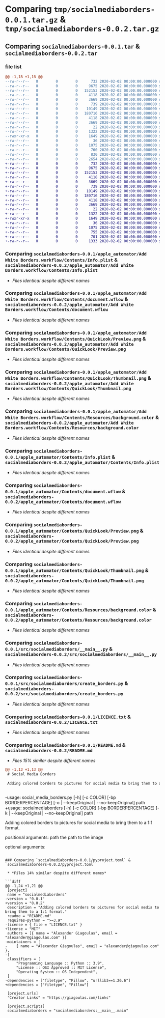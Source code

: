# Comparing `tmp/socialmediaborders-0.0.1.tar.gz` & `tmp/socialmediaborders-0.0.2.tar.gz`

## Comparing `socialmediaborders-0.0.1.tar` & `socialmediaborders-0.0.2.tar`

### file list

```diff
@@ -1,18 +1,18 @@
--rw-r--r--   0        0        0      732 2020-02-02 00:00:00.000000 socialmediaborders-0.0.1/apple_automator/Add White Borders.workflow/Contents/Info.plist
--rw-r--r--   0        0        0     9675 2020-02-02 00:00:00.000000 socialmediaborders-0.0.1/apple_automator/Add White Borders.workflow/Contents/document.wflow
--rw-r--r--   0        0        0   152153 2020-02-02 00:00:00.000000 socialmediaborders-0.0.1/apple_automator/Add White Borders.workflow/Contents/QuickLook/Preview.png
--rw-r--r--   0        0        0     4118 2020-02-02 00:00:00.000000 socialmediaborders-0.0.1/apple_automator/Add White Borders.workflow/Contents/QuickLook/Thumbnail.png
--rw-r--r--   0        0        0     3669 2020-02-02 00:00:00.000000 socialmediaborders-0.0.1/apple_automator/Add White Borders.workflow/Contents/Resources/background.color
--rw-r--r--   0        0        0      739 2020-02-02 00:00:00.000000 socialmediaborders-0.0.1/apple_automator/Contents/Info.plist
--rw-r--r--   0        0        0    10149 2020-02-02 00:00:00.000000 socialmediaborders-0.0.1/apple_automator/Contents/document.wflow
--rw-r--r--   0        0        0   180716 2020-02-02 00:00:00.000000 socialmediaborders-0.0.1/apple_automator/Contents/QuickLook/Preview.png
--rw-r--r--   0        0        0     4118 2020-02-02 00:00:00.000000 socialmediaborders-0.0.1/apple_automator/Contents/QuickLook/Thumbnail.png
--rw-r--r--   0        0        0     3669 2020-02-02 00:00:00.000000 socialmediaborders-0.0.1/apple_automator/Contents/Resources/background.color
--rw-r--r--   0        0        0       22 2020-02-02 00:00:00.000000 socialmediaborders-0.0.1/src/socialmediaborders/__init__.py
--rw-r--r--   0        0        0     1322 2020-02-02 00:00:00.000000 socialmediaborders-0.0.1/src/socialmediaborders/__main__.py
--rwxr-xr-x   0        0        0     1649 2020-02-02 00:00:00.000000 socialmediaborders-0.0.1/src/socialmediaborders/create_borders.py
--rw-r--r--   0        0        0       36 2020-02-02 00:00:00.000000 socialmediaborders-0.0.1/.gitignore
--rw-r--r--   0        0        0     1075 2020-02-02 00:00:00.000000 socialmediaborders-0.0.1/LICENCE.txt
--rw-r--r--   0        0        0      760 2020-02-02 00:00:00.000000 socialmediaborders-0.0.1/README.md
--rw-r--r--   0        0        0      830 2020-02-02 00:00:00.000000 socialmediaborders-0.0.1/pyproject.toml
--rw-r--r--   0        0        0     2654 2020-02-02 00:00:00.000000 socialmediaborders-0.0.1/PKG-INFO
+-rw-r--r--   0        0        0      732 2020-02-02 00:00:00.000000 socialmediaborders-0.0.2/apple_automator/Add White Borders.workflow/Contents/Info.plist
+-rw-r--r--   0        0        0     9675 2020-02-02 00:00:00.000000 socialmediaborders-0.0.2/apple_automator/Add White Borders.workflow/Contents/document.wflow
+-rw-r--r--   0        0        0   152153 2020-02-02 00:00:00.000000 socialmediaborders-0.0.2/apple_automator/Add White Borders.workflow/Contents/QuickLook/Preview.png
+-rw-r--r--   0        0        0     4118 2020-02-02 00:00:00.000000 socialmediaborders-0.0.2/apple_automator/Add White Borders.workflow/Contents/QuickLook/Thumbnail.png
+-rw-r--r--   0        0        0     3669 2020-02-02 00:00:00.000000 socialmediaborders-0.0.2/apple_automator/Add White Borders.workflow/Contents/Resources/background.color
+-rw-r--r--   0        0        0      739 2020-02-02 00:00:00.000000 socialmediaborders-0.0.2/apple_automator/Contents/Info.plist
+-rw-r--r--   0        0        0    10149 2020-02-02 00:00:00.000000 socialmediaborders-0.0.2/apple_automator/Contents/document.wflow
+-rw-r--r--   0        0        0   180716 2020-02-02 00:00:00.000000 socialmediaborders-0.0.2/apple_automator/Contents/QuickLook/Preview.png
+-rw-r--r--   0        0        0     4118 2020-02-02 00:00:00.000000 socialmediaborders-0.0.2/apple_automator/Contents/QuickLook/Thumbnail.png
+-rw-r--r--   0        0        0     3669 2020-02-02 00:00:00.000000 socialmediaborders-0.0.2/apple_automator/Contents/Resources/background.color
+-rw-r--r--   0        0        0       22 2020-02-02 00:00:00.000000 socialmediaborders-0.0.2/src/socialmediaborders/__init__.py
+-rw-r--r--   0        0        0     1322 2020-02-02 00:00:00.000000 socialmediaborders-0.0.2/src/socialmediaborders/__main__.py
+-rwxr-xr-x   0        0        0     1649 2020-02-02 00:00:00.000000 socialmediaborders-0.0.2/src/socialmediaborders/create_borders.py
+-rw-r--r--   0        0        0       36 2020-02-02 00:00:00.000000 socialmediaborders-0.0.2/.gitignore
+-rw-r--r--   0        0        0     1075 2020-02-02 00:00:00.000000 socialmediaborders-0.0.2/LICENCE.txt
+-rw-r--r--   0        0        0      755 2020-02-02 00:00:00.000000 socialmediaborders-0.0.2/README.md
+-rw-r--r--   0        0        0      701 2020-02-02 00:00:00.000000 socialmediaborders-0.0.2/pyproject.toml
+-rw-r--r--   0        0        0     1333 2020-02-02 00:00:00.000000 socialmediaborders-0.0.2/PKG-INFO
```

### Comparing `socialmediaborders-0.0.1/apple_automator/Add White Borders.workflow/Contents/Info.plist` & `socialmediaborders-0.0.2/apple_automator/Add White Borders.workflow/Contents/Info.plist`

 * *Files identical despite different names*

### Comparing `socialmediaborders-0.0.1/apple_automator/Add White Borders.workflow/Contents/document.wflow` & `socialmediaborders-0.0.2/apple_automator/Add White Borders.workflow/Contents/document.wflow`

 * *Files identical despite different names*

### Comparing `socialmediaborders-0.0.1/apple_automator/Add White Borders.workflow/Contents/QuickLook/Preview.png` & `socialmediaborders-0.0.2/apple_automator/Add White Borders.workflow/Contents/QuickLook/Preview.png`

 * *Files identical despite different names*

### Comparing `socialmediaborders-0.0.1/apple_automator/Add White Borders.workflow/Contents/QuickLook/Thumbnail.png` & `socialmediaborders-0.0.2/apple_automator/Add White Borders.workflow/Contents/QuickLook/Thumbnail.png`

 * *Files identical despite different names*

### Comparing `socialmediaborders-0.0.1/apple_automator/Add White Borders.workflow/Contents/Resources/background.color` & `socialmediaborders-0.0.2/apple_automator/Add White Borders.workflow/Contents/Resources/background.color`

 * *Files identical despite different names*

### Comparing `socialmediaborders-0.0.1/apple_automator/Contents/Info.plist` & `socialmediaborders-0.0.2/apple_automator/Contents/Info.plist`

 * *Files identical despite different names*

### Comparing `socialmediaborders-0.0.1/apple_automator/Contents/document.wflow` & `socialmediaborders-0.0.2/apple_automator/Contents/document.wflow`

 * *Files identical despite different names*

### Comparing `socialmediaborders-0.0.1/apple_automator/Contents/QuickLook/Preview.png` & `socialmediaborders-0.0.2/apple_automator/Contents/QuickLook/Preview.png`

 * *Files identical despite different names*

### Comparing `socialmediaborders-0.0.1/apple_automator/Contents/QuickLook/Thumbnail.png` & `socialmediaborders-0.0.2/apple_automator/Contents/QuickLook/Thumbnail.png`

 * *Files identical despite different names*

### Comparing `socialmediaborders-0.0.1/apple_automator/Contents/Resources/background.color` & `socialmediaborders-0.0.2/apple_automator/Contents/Resources/background.color`

 * *Files identical despite different names*

### Comparing `socialmediaborders-0.0.1/src/socialmediaborders/__main__.py` & `socialmediaborders-0.0.2/src/socialmediaborders/__main__.py`

 * *Files identical despite different names*

### Comparing `socialmediaborders-0.0.1/src/socialmediaborders/create_borders.py` & `socialmediaborders-0.0.2/src/socialmediaborders/create_borders.py`

 * *Files identical despite different names*

### Comparing `socialmediaborders-0.0.1/LICENCE.txt` & `socialmediaborders-0.0.2/LICENCE.txt`

 * *Files identical despite different names*

### Comparing `socialmediaborders-0.0.1/README.md` & `socialmediaborders-0.0.2/README.md`

 * *Files 15% similar despite different names*

```diff
@@ -1,13 +1,13 @@
 # Social Media Borders
 
 Adding colored borders to pictures for social media to bring them to a 1:1 format.
 
 ```
-usage: social_media_borders.py [-h] [-c COLOR] [-bp BORDERPERCENTAGE] [-o | --keepOriginal | --no-keepOriginal] path
+usage: socialmediaborders [-h] [-c COLOR] [-bp BORDERPERCENTAGE] [-k | --keepOriginal | --no-keepOriginal] path
 
 Adding colored borders to pictures for social media to bring them to a 1:1 format.
 
 positional arguments:
   path                  the path to the image
 
 optional arguments:
```

### Comparing `socialmediaborders-0.0.1/pyproject.toml` & `socialmediaborders-0.0.2/pyproject.toml`

 * *Files 14% similar despite different names*

```diff
@@ -1,24 +1,21 @@
 [project]
 name = "socialmediaborders"
-version = "0.0.1"
+version = "0.0.2"
 description = "Adding colored borders to pictures for social media to bring them to a 1:1 format."
 readme = "README.md"
 requires-python = ">=3.9"
-license = { file = "LICENCE.txt" }
+license = "MIT"
 authors = [{ name = "Alexander Giagoulas", email = "alexander@giagoulas.com" }]
-maintainers = [
-    { name = "Alexander Giagoulas", email = "alexander@giagoulas.com" },
-]
 classifiers = [
     "Programming Language :: Python :: 3.9",
     "License :: OSI Approved :: MIT License",
     "Operating System :: OS Independent",
 ]
-dependencies = ["filetype", "Pillow", "urllib3==1.26.6"]
+dependencies = ["filetype", "Pillow"]
 
 [project.urls]
 "Creator Links" = "https://giagoulas.com/links"
 
 [project.scripts]
 socialmediaborders = "socialmediaborders:__main__.main"
```

